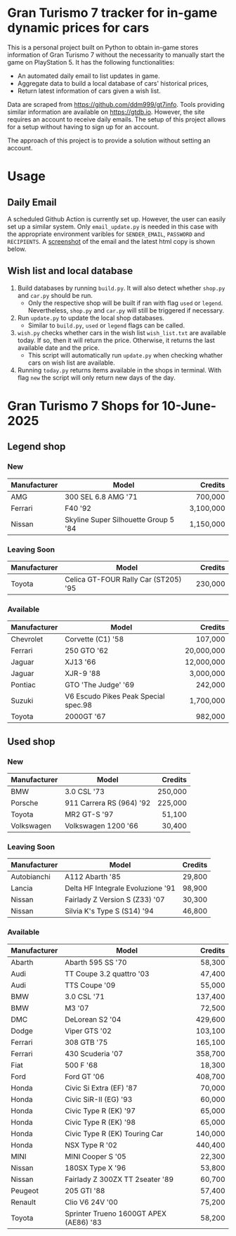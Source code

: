 # Gran Turismo 7 tracker for in-game dynamic prices for cars

This is a personal project built on Python to obtain in-game stores information of Gran Turismo 7 without the necessarity to manually start the game on PlayStation 5. It has the following functionalities:

- An automated daily email to list updates in game.
- Aggregate data to build a local database of cars' historical prices,
- Return latest information of cars given a wish list.

Data are scraped from https://github.com/ddm999/gt7info. Tools providing similar information are available on https://gtdb.io. However, the site requires an account to receive daily emails. The setup of this project allows for a setup without having to sign up for an account.

The approach of this project is to provide a solution without setting an account.

# Usage

## Daily Email

A scheduled Github Action is currently set up. However, the user can easily set up a similar system. Only `email_update.py` is needed in this case with the appropriate environment varibles for `SENDER_EMAIL`, `PASSWORD` and `RECIPIENTS`. A [screenshot](https://raw.githubusercontent.com/marcohoucheng/Gran-Turismo-7-Price-Tracker/main/data/email_screenshot.png) of the email and the latest html copy is shown below.

## Wish list and local database

1. Build databases by running `build.py`. It will also detect whether `shop.py` and `car.py` should be run.
    - Only the respective shop will be built if ran with flag `used` or `legend`. Nevertheless, `shop.py` and `car.py` will still be triggered if necessary.
2. Run `update.py` to update the local shop databases.
    - Similar to `build.py`, `used` or `legend` flags can be called.
3. `wish.py` checks whether cars in the wish list `wish_list.txt` are available today. If so, then it will return the price. Otherwise, it returns the last available date and the price.
    - This script will automatically run `update.py` when checking whather cars on wish list are available.
4. Running `today.py` returns items available in the shops in terminal. With flag `new` the script will only return new days of the day.


# Gran Turismo 7 Shops for 10-June-2025



## Legend shop

### New
 | Manufacturer | Model | Credits |
 | --- | --- | --: |
|AMG|300 SEL 6.8 AMG '71|700,000|
|Ferrari|F40 '92|3,100,000|
|Nissan|Skyline Super Silhouette Group 5 '84|1,150,000|

### Leaving Soon
 | Manufacturer | Model | Credits |
 | --- | --- | --: |
|Toyota|Celica GT-FOUR Rally Car (ST205) '95|230,000|

### Available
 | Manufacturer | Model | Credits |
 | --- | --- | --: |
|Chevrolet|Corvette (C1) '58|107,000|
|Ferrari|250 GTO '62|20,000,000|
|Jaguar|XJ13 '66|12,000,000|
|Jaguar|XJR-9 '88|3,000,000|
|Pontiac|GTO 'The Judge' '69|242,000|
|Suzuki|V6 Escudo Pikes Peak Special spec.98|1,700,000|
|Toyota|2000GT '67|982,000|


## Used shop

### New
 | Manufacturer | Model | Credits |
 | --- | --- | --: |
|BMW|3.0 CSL '73|250,000|
|Porsche|911 Carrera RS (964) '92|225,000|
|Toyota|MR2 GT-S '97|51,100|
|Volkswagen|Volkswagen 1200 '66|30,400|

### Leaving Soon
 | Manufacturer | Model | Credits |
 | --- | --- | --: |
|Autobianchi|A112 Abarth '85|29,800|
|Lancia|Delta HF Integrale Evoluzione '91|98,900|
|Nissan|Fairlady Z Version S (Z33) '07|30,300|
|Nissan|Silvia K's Type S (S14) '94|46,800|

### Available
 | Manufacturer | Model | Credits |
 | --- | --- | --: |
|Abarth|Abarth 595 SS '70|58,300|
|Audi|TT Coupe 3.2 quattro '03|47,400|
|Audi|TTS Coupe '09|55,000|
|BMW|3.0 CSL '71|137,400|
|BMW|M3 '07|72,500|
|DMC|DeLorean S2 '04|429,600|
|Dodge|Viper GTS '02|103,100|
|Ferrari|308 GTB '75|165,100|
|Ferrari|430 Scuderia '07|358,700|
|Fiat|500 F '68|18,300|
|Ford|Ford GT '06|408,700|
|Honda|Civic Si Extra (EF) '87|70,000|
|Honda|Civic SiR-II (EG) '93|60,000|
|Honda|Civic Type R (EK) '97|65,000|
|Honda|Civic Type R (EK) '98|65,000|
|Honda|Civic Type R (EK) Touring Car|140,000|
|Honda|NSX Type R '02|440,400|
|MINI|MINI Cooper S '05|22,300|
|Nissan|180SX Type X '96|53,800|
|Nissan|Fairlady Z 300ZX TT 2seater '89|60,700|
|Peugeot|205 GTI '88|57,400|
|Renault|Clio V6 24V '00|75,200|
|Toyota|Sprinter Trueno 1600GT APEX (AE86) '83|58,200|
